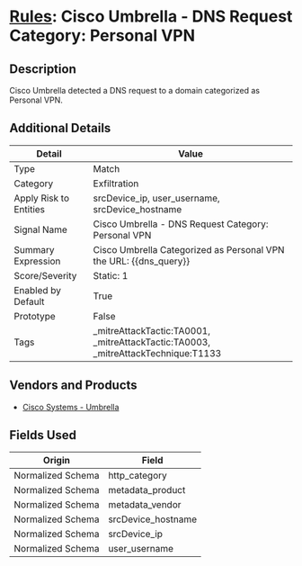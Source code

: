 # [Rules](README.md): Cisco Umbrella - DNS Request Category: Personal VPN

## Description
Cisco Umbrella detected a DNS request to a domain categorized as Personal VPN.

## Additional Details
|Detail|Value|
|----|----|
|Type|Match|
|Category|Exfiltration|
|Apply Risk to Entities|srcDevice_ip, user_username, srcDevice_hostname|
|Signal Name|Cisco Umbrella - DNS Request Category: Personal VPN|
|Summary Expression|Cisco Umbrella Categorized as Personal VPN the URL: {{dns_query}}|
|Score/Severity|Static: 1|
|Enabled by Default|True|
|Prototype|False|
|Tags|_mitreAttackTactic:TA0001, _mitreAttackTactic:TA0003, _mitreAttackTechnique:T1133|
## Vendors and Products
- [Cisco Systems - Umbrella](../products/5ba50e74-3c05-4ea8-aeaf-5efde588c60f.md)


## Fields Used

|Origin|Field|
|----|----|
|Normalized Schema|http_category|
|Normalized Schema|metadata_product|
|Normalized Schema|metadata_vendor|
|Normalized Schema|srcDevice_hostname|
|Normalized Schema|srcDevice_ip|
|Normalized Schema|user_username|


